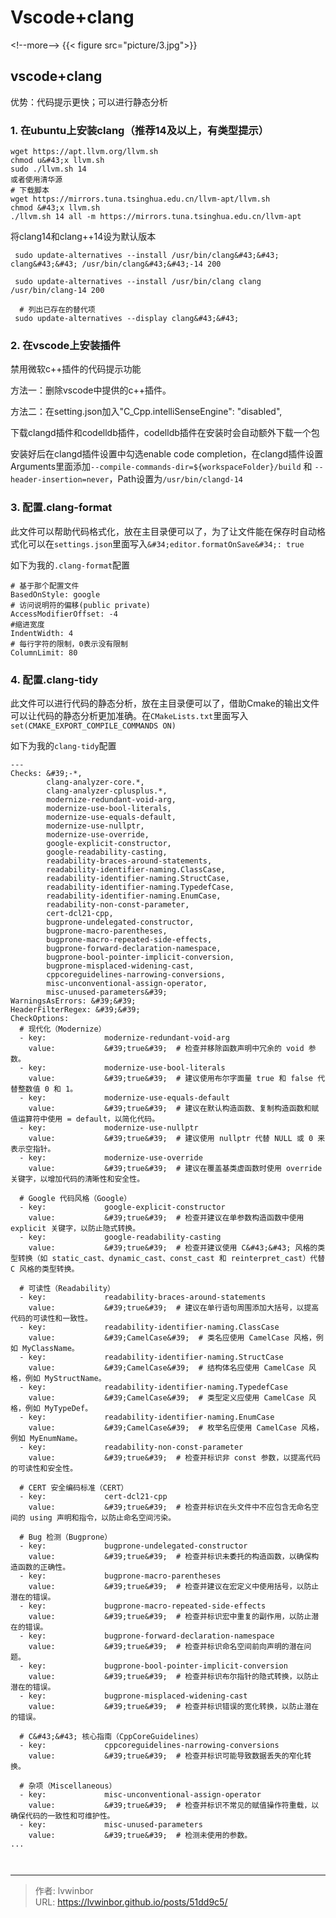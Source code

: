 # Vscode&#43;clang


&lt;!--more--&gt;
{{&lt; figure src=&#34;picture/3.jpg&#34;&gt;}}
## vscode&#43;clang

优势：代码提示更快；可以进行静态分析

### 1. 在ubuntu上安装clang（推荐14及以上，有类型提示）
```
wget https://apt.llvm.org/llvm.sh
chmod u&#43;x llvm.sh
sudo ./llvm.sh 14
或者使用清华源
# 下载脚本
wget https://mirrors.tuna.tsinghua.edu.cn/llvm-apt/llvm.sh
chmod &#43;x llvm.sh
./llvm.sh 14 all -m https://mirrors.tuna.tsinghua.edu.cn/llvm-apt
```
将clang14和clang&#43;&#43;14设为默认版本
```
 sudo update-alternatives --install /usr/bin/clang&#43;&#43; clang&#43;&#43; /usr/bin/clang&#43;&#43;-14 200
 
 sudo update-alternatives --install /usr/bin/clang clang /usr/bin/clang-14 200
 
  # 列出已存在的替代项
 sudo update-alternatives --display clang&#43;&#43;

 ```
### 2. 在vscode上安装插件

禁用微软c&#43;&#43;插件的代码提示功能

方法一：删除vscode中提供的c&#43;&#43;插件。

方法二：在setting.json加入&#34;C_Cpp.intelliSenseEngine&#34;: &#34;disabled&#34;,

下载clangd插件和codelldb插件，codelldb插件在安装时会自动额外下载一个包

安装好后在clangd插件设置中勾选enable code completion，在clangd插件设置Arguments里面添加``--compile-commands-dir=${workspaceFolder}/build`` 和 ``--header-insertion=never``，Path设置为``/usr/bin/clangd-14``
### 3. 配置.clang-format

此文件可以帮助代码格式化，放在主目录便可以了，为了让文件能在保存时自动格式化可以在`settings.json`里面写入`&#34;editor.formatOnSave&#34;: true`

如下为我的`.clang-format`配置
```
# 基于那个配置文件
BasedOnStyle: google
# 访问说明符的偏移(public private)
AccessModifierOffset: -4
#缩进宽度
IndentWidth: 4
# 每行字符的限制，0表示没有限制  
ColumnLimit: 80

```
### 4. 配置.clang-tidy

此文件可以进行代码的静态分析，放在主目录便可以了，借助Cmake的输出文件可以让代码的静态分析更加准确。在`CMakeLists.txt`里面写入`set(CMAKE_EXPORT_COMPILE_COMMANDS ON)`

如下为我的`clang-tidy`配置

```
---
Checks: &#39;-*,
        clang-analyzer-core.*,
        clang-analyzer-cplusplus.*,
        modernize-redundant-void-arg,
        modernize-use-bool-literals,
        modernize-use-equals-default,
        modernize-use-nullptr,
        modernize-use-override,
        google-explicit-constructor,
        google-readability-casting,
        readability-braces-around-statements,
        readability-identifier-naming.ClassCase,
        readability-identifier-naming.StructCase,
        readability-identifier-naming.TypedefCase,
        readability-identifier-naming.EnumCase,
        readability-non-const-parameter,
        cert-dcl21-cpp,
        bugprone-undelegated-constructor,
        bugprone-macro-parentheses,
        bugprone-macro-repeated-side-effects,
        bugprone-forward-declaration-namespace,
        bugprone-bool-pointer-implicit-conversion,
        bugprone-misplaced-widening-cast,
        cppcoreguidelines-narrowing-conversions,
        misc-unconventional-assign-operator,
        misc-unused-parameters&#39;
WarningsAsErrors: &#39;&#39;
HeaderFilterRegex: &#39;&#39;
CheckOptions:
  # 现代化（Modernize）
  - key:             modernize-redundant-void-arg
    value:           &#39;true&#39;  # 检查并移除函数声明中冗余的 void 参数。
  - key:             modernize-use-bool-literals
    value:           &#39;true&#39;  # 建议使用布尔字面量 true 和 false 代替整数值 0 和 1。
  - key:             modernize-use-equals-default
    value:           &#39;true&#39;  # 建议在默认构造函数、复制构造函数和赋值运算符中使用 = default，以简化代码。
  - key:             modernize-use-nullptr
    value:           &#39;true&#39;  # 建议使用 nullptr 代替 NULL 或 0 来表示空指针。
  - key:             modernize-use-override
    value:           &#39;true&#39;  # 建议在覆盖基类虚函数时使用 override 关键字，以增加代码的清晰性和安全性。

  # Google 代码风格（Google）
  - key:             google-explicit-constructor
    value:           &#39;true&#39;  # 检查并建议在单参数构造函数中使用 explicit 关键字，以防止隐式转换。
  - key:             google-readability-casting
    value:           &#39;true&#39;  # 检查并建议使用 C&#43;&#43; 风格的类型转换（如 static_cast、dynamic_cast、const_cast 和 reinterpret_cast）代替 C 风格的类型转换。

  # 可读性（Readability）
  - key:             readability-braces-around-statements
    value:           &#39;true&#39;  # 建议在单行语句周围添加大括号，以提高代码的可读性和一致性。
  - key:             readability-identifier-naming.ClassCase
    value:           &#39;CamelCase&#39;  # 类名应使用 CamelCase 风格，例如 MyClassName。
  - key:             readability-identifier-naming.StructCase
    value:           &#39;CamelCase&#39;  # 结构体名应使用 CamelCase 风格，例如 MyStructName。
  - key:             readability-identifier-naming.TypedefCase
    value:           &#39;CamelCase&#39;  # 类型定义应使用 CamelCase 风格，例如 MyTypeDef。
  - key:             readability-identifier-naming.EnumCase
    value:           &#39;CamelCase&#39;  # 枚举名应使用 CamelCase 风格，例如 MyEnumName。
  - key:             readability-non-const-parameter
    value:           &#39;true&#39;  # 检查并标识非 const 参数，以提高代码的可读性和安全性。

  # CERT 安全编码标准（CERT）
  - key:             cert-dcl21-cpp
    value:           &#39;true&#39;  # 检查并标识在头文件中不应包含无命名空间的 using 声明和指令，以防止命名空间污染。

  # Bug 检测（Bugprone）
  - key:             bugprone-undelegated-constructor
    value:           &#39;true&#39;  # 检查并标识未委托的构造函数，以确保构造函数的正确性。
  - key:             bugprone-macro-parentheses
    value:           &#39;true&#39;  # 检查并建议在宏定义中使用括号，以防止潜在的错误。
  - key:             bugprone-macro-repeated-side-effects
    value:           &#39;true&#39;  # 检查并标识宏中重复的副作用，以防止潜在的错误。
  - key:             bugprone-forward-declaration-namespace
    value:           &#39;true&#39;  # 检查并标识命名空间前向声明的潜在问题。
  - key:             bugprone-bool-pointer-implicit-conversion
    value:           &#39;true&#39;  # 检查并标识布尔指针的隐式转换，以防止潜在的错误。
  - key:             bugprone-misplaced-widening-cast
    value:           &#39;true&#39;  # 检查并标识错误的宽化转换，以防止潜在的错误。

  # C&#43;&#43; 核心指南（CppCoreGuidelines）
  - key:             cppcoreguidelines-narrowing-conversions
    value:           &#39;true&#39;  # 检查并标识可能导致数据丢失的窄化转换。

  # 杂项（Miscellaneous）
  - key:             misc-unconventional-assign-operator
    value:           &#39;true&#39;  # 检查并标识不常见的赋值操作符重载，以确保代码的一致性和可维护性。
  - key:             misc-unused-parameters
    value:           &#39;true&#39;  # 检测未使用的参数。
...



```



---

> 作者: lvwinbor  
> URL: https://lvwinbor.github.io/posts/51dd9c5/  

